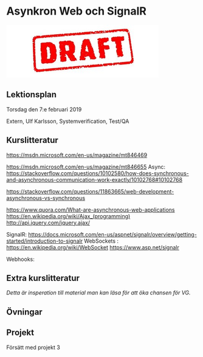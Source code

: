 # Asynkron Web och SignalR 

![Draft](draft.jpg)

## Lektionsplan
Torsdag den 7:e februari 2019

Extern, Ulf Karlsson, Systemverification, Test/QA

## Kurslitteratur
https://msdn.microsoft.com/en-us/magazine/mt846469

https://msdn.microsoft.com/en-us/magazine/mt846655
Async:
https://stackoverflow.com/questions/10102580/how-does-synchronous-and-asynchronous-communication-work-exactly/10102768#10102768

https://stackoverflow.com/questions/11863665/web-development-asynchronous-vs-synchronous

https://www.quora.com/What-are-asynchronous-web-applications
https://en.wikipedia.org/wiki/Ajax_(programming)
http://api.jquery.com/jquery.ajax/

SignalR:
https://docs.microsoft.com/en-us/aspnet/signalr/overview/getting-started/introduction-to-signalr
WebSockets : https://en.wikipedia.org/wiki/WebSocket
https://www.asp.net/signalr

Webhooks:

## Extra kurslitteratur
*Detta är insperation till material man kan läsa för att öka chansen för VG.*
## Övningar
## Projekt
Försätt med projekt 3